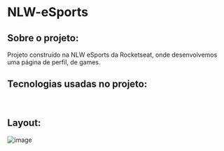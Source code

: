 # NLW-eSports

## Sobre o projeto:

Projeto construído na NLW eSports da Rocketseat, onde desenvolvemos uma página de perfil, de games.

## Tecnologias usadas no projeto:

<img src="https://img.shields.io/badge/HTML5-E34F26?style=for-the-badge&logo=html5&logoColor=white" alt="">
<img src="https://img.shields.io/badge/CSS3-1572B6?style=for-the-badge&logo=css3&logoColor=white" alt="">

## Layout:

![image](https://user-images.githubusercontent.com/105132452/190487526-6647ee41-cf36-4bde-a172-aeb3b50824e9.png)

<!--# Autor:-->



